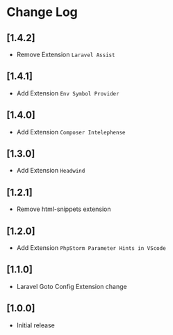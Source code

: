 # Change Log

## [1.4.2]
- Remove Extension `Laravel Assist`
## [1.4.1]

- Add Extension `Env Symbol Provider`
## [1.4.0]

- Add Extension `Composer Intelephense`

## [1.3.0]

- Add Extension ```Headwind```

## [1.2.1]

- Remove html-snippets extension

## [1.2.0]

- Add Extension ```PhpStorm Parameter Hints in VScode```
## [1.1.0]

- Laravel Goto Config Extension change
## [1.0.0]

- Initial release